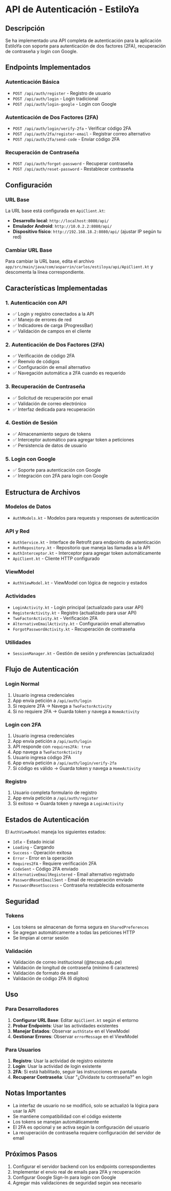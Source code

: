 # API de Autenticación - EstiloYa

## Descripción

Se ha implementado una API completa de autenticación para la aplicación EstiloYa con soporte para autenticación de dos factores (2FA), recuperación de contraseña y login con Google.

## Endpoints Implementados

### Autenticación Básica
- `POST /api/auth/register` - Registro de usuario
- `POST /api/auth/login` - Login tradicional
- `POST /api/auth/login-google` - Login con Google

### Autenticación de Dos Factores (2FA)
- `POST /api/auth/login/verify-2fa` - Verificar código 2FA
- `POST /api/auth/2fa/register-email` - Registrar correo alternativo
- `POST /api/auth/2fa/send-code` - Enviar código 2FA

### Recuperación de Contraseña
- `POST /api/auth/forgot-password` - Recuperar contraseña
- `POST /api/auth/reset-password` - Restablecer contraseña

## Configuración

### URL Base
La URL base está configurada en `ApiClient.kt`:
- **Desarrollo local**: `http://localhost:8080/api/`
- **Emulador Android**: `http://10.0.2.2:8080/api/`
- **Dispositivo físico**: `http://192.168.18.2:8080/api/` (ajustar IP según tu red)

### Cambiar URL Base
Para cambiar la URL base, edita el archivo `app/src/main/java/com/asparrin/carlos/estiloya/api/ApiClient.kt` y descomenta la línea correspondiente.

## Características Implementadas

### 1. Autenticación con API
- ✅ Login y registro conectados a la API
- ✅ Manejo de errores de red
- ✅ Indicadores de carga (ProgressBar)
- ✅ Validación de campos en el cliente

### 2. Autenticación de Dos Factores (2FA)
- ✅ Verificación de código 2FA
- ✅ Reenvío de códigos
- ✅ Configuración de email alternativo
- ✅ Navegación automática a 2FA cuando es requerido

### 3. Recuperación de Contraseña
- ✅ Solicitud de recuperación por email
- ✅ Validación de correo electrónico
- ✅ Interfaz dedicada para recuperación

### 4. Gestión de Sesión
- ✅ Almacenamiento seguro de tokens
- ✅ Interceptor automático para agregar token a peticiones
- ✅ Persistencia de datos de usuario

### 5. Login con Google
- ✅ Soporte para autenticación con Google
- ✅ Integración con 2FA para login con Google

## Estructura de Archivos

### Modelos de Datos
- `AuthModels.kt` - Modelos para requests y responses de autenticación

### API y Red
- `AuthService.kt` - Interface de Retrofit para endpoints de autenticación
- `AuthRepository.kt` - Repositorio que maneja las llamadas a la API
- `AuthInterceptor.kt` - Interceptor para agregar token automáticamente
- `ApiClient.kt` - Cliente HTTP configurado

### ViewModel
- `AuthViewModel.kt` - ViewModel con lógica de negocio y estados

### Actividades
- `LoginActivity.kt` - Login principal (actualizado para usar API)
- `RegisterActivity.kt` - Registro (actualizado para usar API)
- `TwoFactorActivity.kt` - Verificación 2FA
- `AlternativeEmailActivity.kt` - Configuración email alternativo
- `ForgotPasswordActivity.kt` - Recuperación de contraseña

### Utilidades
- `SessionManager.kt` - Gestión de sesión y preferencias (actualizado)

## Flujo de Autenticación

### Login Normal
1. Usuario ingresa credenciales
2. App envía petición a `/api/auth/login`
3. Si requiere 2FA → Navega a `TwoFactorActivity`
4. Si no requiere 2FA → Guarda token y navega a `HomeActivity`

### Login con 2FA
1. Usuario ingresa credenciales
2. App envía petición a `/api/auth/login`
3. API responde con `requires2FA: true`
4. App navega a `TwoFactorActivity`
5. Usuario ingresa código 2FA
6. App envía petición a `/api/auth/login/verify-2fa`
7. Si código es válido → Guarda token y navega a `HomeActivity`

### Registro
1. Usuario completa formulario de registro
2. App envía petición a `/api/auth/register`
3. Si exitoso → Guarda token y navega a `LoginActivity`

## Estados de Autenticación

El `AuthViewModel` maneja los siguientes estados:
- `Idle` - Estado inicial
- `Loading` - Cargando
- `Success` - Operación exitosa
- `Error` - Error en la operación
- `Requires2FA` - Requiere verificación 2FA
- `CodeSent` - Código 2FA enviado
- `AlternativeEmailRegistered` - Email alternativo registrado
- `PasswordResetEmailSent` - Email de recuperación enviado
- `PasswordResetSuccess` - Contraseña restablecida exitosamente

## Seguridad

### Tokens
- Los tokens se almacenan de forma segura en `SharedPreferences`
- Se agregan automáticamente a todas las peticiones HTTP
- Se limpian al cerrar sesión

### Validación
- Validación de correo institucional (@tecsup.edu.pe)
- Validación de longitud de contraseña (mínimo 6 caracteres)
- Validación de formato de email
- Validación de código 2FA (6 dígitos)

## Uso

### Para Desarrolladores

1. **Configurar URL Base**: Editar `ApiClient.kt` según el entorno
2. **Probar Endpoints**: Usar las actividades existentes
3. **Manejar Estados**: Observar `authState` en el ViewModel
4. **Gestionar Errores**: Observar `errorMessage` en el ViewModel

### Para Usuarios

1. **Registro**: Usar la actividad de registro existente
2. **Login**: Usar la actividad de login existente
3. **2FA**: Si está habilitado, seguir las instrucciones en pantalla
4. **Recuperar Contraseña**: Usar "¿Olvidaste tu contraseña?" en login

## Notas Importantes

- La interfaz de usuario no se modificó, solo se actualizó la lógica para usar la API
- Se mantiene compatibilidad con el código existente
- Los tokens se manejan automáticamente
- El 2FA es opcional y se activa según la configuración del usuario
- La recuperación de contraseña requiere configuración del servidor de email

## Próximos Pasos

1. Configurar el servidor backend con los endpoints correspondientes
2. Implementar el envío real de emails para 2FA y recuperación
3. Configurar Google Sign-In para login con Google
4. Agregar más validaciones de seguridad según sea necesario 